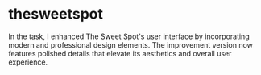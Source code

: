 # thesweetspot

In the task, I enhanced The Sweet Spot's user interface by incorporating modern and professional design elements. The improvement version now features polished details that elevate its aesthetics and overall user experience.
